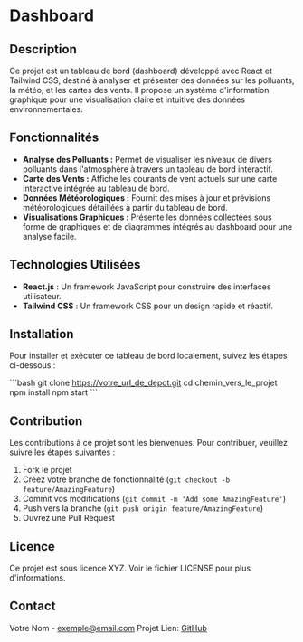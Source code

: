 
# Dashboard

## Description
Ce projet est un tableau de bord (dashboard) développé avec React et Tailwind CSS, destiné à analyser et présenter des données sur les polluants, la météo, et les cartes des vents. Il propose un système d'information graphique pour une visualisation claire et intuitive des données environnementales.

## Fonctionnalités
- **Analyse des Polluants :** Permet de visualiser les niveaux de divers polluants dans l'atmosphère à travers un tableau de bord interactif.
- **Carte des Vents :** Affiche les courants de vent actuels sur une carte interactive intégrée au tableau de bord.
- **Données Météorologiques :** Fournit des mises à jour et prévisions météorologiques détaillées à partir du tableau de bord.
- **Visualisations Graphiques :** Présente les données collectées sous forme de graphiques et de diagrammes intégrés au dashboard pour une analyse facile.

## Technologies Utilisées
- **React.js** : Un framework JavaScript pour construire des interfaces utilisateur.
- **Tailwind CSS** : Un framework CSS pour un design rapide et réactif.

## Installation
Pour installer et exécuter ce tableau de bord localement, suivez les étapes ci-dessous :

\```bash
git clone https://votre_url_de_depot.git
cd chemin_vers_le_projet
npm install
npm start
\```

## Contribution
Les contributions à ce projet sont les bienvenues. Pour contribuer, veuillez suivre les étapes suivantes :
1. Fork le projet
2. Créez votre branche de fonctionnalité (`git checkout -b feature/AmazingFeature`)
3. Commit vos modifications (`git commit -m 'Add some AmazingFeature'`)
4. Push vers la branche (`git push origin feature/AmazingFeature`)
5. Ouvrez une Pull Request

## Licence
Ce projet est sous licence XYZ. Voir le fichier LICENSE pour plus d'informations.

## Contact
Votre Nom - exemple@email.com
Projet Lien: [GitHub](https://votre_url_de_depot)

